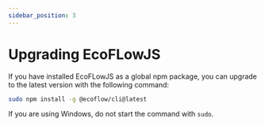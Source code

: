 ```yaml
---
sidebar_position: 3
---
```


# Upgrading EcoFLowJS

If you have installed EcoFLowJS as a global npm package, you can upgrade to the latest version with the following command:

```bash
sudo npm install -g @ecoflow/cli@latest
```

If you are using Windows, do not start the command with `sudo`.
